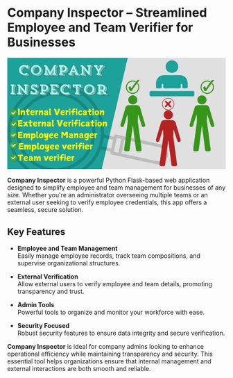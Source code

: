 # Company Inspector – Streamlined Employee and Team Verifier for Businesses

![Company Inspector Banner](./Company_Inspector_inline.png)

**Company Inspector** is a powerful Python Flask-based web application designed to simplify employee and team management for businesses of any size. Whether you're an administrator overseeing multiple teams or an external user seeking to verify employee credentials, this app offers a seamless, secure solution.

## Key Features

- **Employee and Team Management**  
  Easily manage employee records, track team compositions, and supervise organizational structures.

- **External Verification**  
  Allow external users to verify employee and team details, promoting transparency and trust.

- **Admin Tools**  
  Powerful tools to organize and monitor your workforce with ease.

- **Security Focused**  
  Robust security features to ensure data integrity and secure verification.

**Company Inspector** is ideal for company admins looking to enhance operational efficiency while maintaining transparency and security. This essential tool helps organizations ensure that internal management and external interactions are both smooth and reliable.
